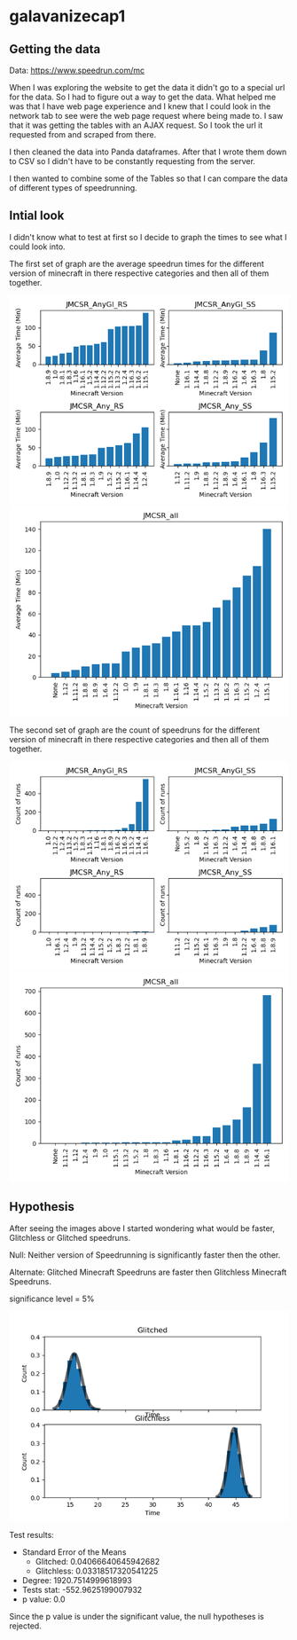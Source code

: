 # galavanizecap1

## Getting the data

Data: https://www.speedrun.com/mc

When I was exploring the website to get the data it didn't go to a special url for the data. So I had to figure out a way to get the data. What helped me was that I have web page experience and I knew that I could look in the network tab to see were the web page request where being made to. I saw that it was getting the tables with an AJAX request. So I took the url it requested from and scraped from there. 

I then cleaned the data into Panda dataframes. After that I wrote them down to CSV so I didn't have to be constantly requesting from the server.

I then wanted to combine some of the Tables so that I can compare the data of different types of speedrunning.

## Intial look

I didn't know what to test at first so I decide to graph the times to see what I could look into.

<!-- These are the bigger images of the subplots
    !['JMCSR_Any_RS'](images/version_means/JMCSR_Any_SS.png)
    !['JMCSR_Any_SS'](images/version_means/JMCSR_Any_RS.png)
    !['JMCSR_AnyGl_RS'](images/version_means/JMCSR_AnyGl_RS.png)
    !['JMCSR_AnyGl_SS'](images/version_means/JMCSR_AnyGl_SS.png) 
-->

The first set of graph are the average speedrun times for the different version of minecraft in there respective categories and then all of them together.

!['speedrunAVGVersiontime'](images/version_means/speedrunAVGVersiontime.png)
!['speedrunVersionAVGall'](images/version_means/speedrunVersionAVGall.png)

<!-- These are the bigger images of the subplots
    !['JMCSR_Any_RS'](images/version_count/JMCSR_Any_SS.png)
    !['JMCSR_Any_SS'](images/version_count/JMCSR_Any_RS.png)
    !['JMCSR_AnyGl_RS'](images/version_count/JMCSR_AnyGl_RS.png)
    !['JMCSR_AnyGl_SS'](images/version_count/JMCSR_AnyGl_SS.png) 
-->

The second set of graph are the count of speedruns for the different version of minecraft in there respective categories and then all of them together.

!['speedrunAVGVersiontime'](images/version_count/speedrunCountVersion.png)
!['speedrunVersionAVGall'](images/version_count/speedrunCountVersionall.png)

## Hypothesis

After seeing the images above I started wondering what would be faster, Glitchless or Glitched speedruns.

Null: Neither version of Speedrunning is significantly faster then the other.

Alternate: Glitched Minecraft Speedruns are faster then Glitchless Minecraft Speedruns.

significance level = 5%

!['bootstraptest'](images/hypotesting/bootstraptest.png)

Test results:
 - Standard Error of the Means
   - Glitched: 0.04066640645942682 
   - Glitchless: 0.03318517320541225
 - Degree: 1920.7514999618993 
 - Tests stat: -552.9625199007932
 - p value: 0.0

Since the p value is under the significant value, the null hypotheses is rejected.